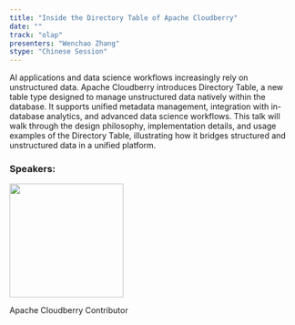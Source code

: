 ```yaml
---
title: "Inside the Directory Table of Apache Cloudberry"
date: ""
track: "olap"
presenters: "Wenchao Zhang"
stype: "Chinese Session"
--- 
```


AI applications and data science workflows increasingly rely on unstructured data. Apache Cloudberry introduces Directory Table, a new table type designed to manage unstructured data natively within the database. It supports unified metadata management, integration with in-database analytics, and advanced data science workflows. 
This talk will walk through the design philosophy, implementation details, and usage examples of the Directory Table, illustrating how it bridges structured and unstructured data in a unified platform.

### Speakers:

<img src="https://sessionize.com/image/a72a-400o400o1-NpCuSMPa2rdsNHkRxdKFpB.jpg" width="200" /><br/>

Apache Cloudberry Contributor